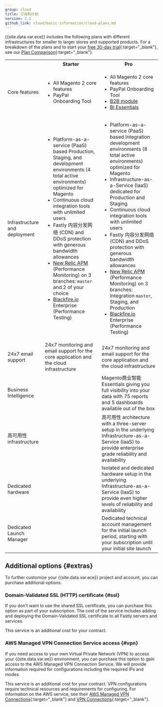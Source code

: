 ```yaml
---
group: cloud
title: 订阅和计划
version: 2.1
github_link: cloud/basic-information/cloud-plans.md
---
```


{{site.data.var.ece}} includes the following plans with different infrastructures for smaller to larger stores and supported products. For a breakdown of the plans and to start your [free 30-day trial](https://magento.com/trial){:target="\_blank"}, see our [Plan Comparison](https://magento.com/trial/plans-comparison){:target="\_blank"}.

<table>
  <tbody>
    <tr>
      <td class="blank"></td>
      <th>Starter</th>
      <th>Pro</th>
    </tr>
    <tr>
      <td>Core features</td>
      <td>
        <ul>
          <li>All Magento 2 core features</li>
          <li>PayPal Onboarding Tool</li>
        </ul>
      </td>
      <td>
        <ul>
          <li>All Magento 2 core features</li>
          <li>PayPal Onboarding Tool</li>
          <li>
            <a href="https://magento.com/business-needs/b2b-commerce">B2B module</a>
          </li>
          <li>
            <a href="https://magento.com/products/business-intelligence/essentials">BI Essentials</a>
          </li>
        </ul>
      </td>
    </tr>
    <tr>
      <td>Infrastructure and deployment</td>
      <td>
        <ul>
          <li>Platform-as-a-service (PaaS) based Production, Staging, and development environments (4 total active environments) optimized for Magento</li>
          <li>Continuous cloud integration tools with unlimited users</li>
          <li>Fastly 内容分发网络 (CDN) and DDoS protection with generous bandwidth allowances</li>
          <li>
            <a href="{{ page.baseurl }}/cloud/project/new-relic.html">New Relic APM</a> (Performance Monitoring) on 3 branches: <code>master</code> and 2 of your choice
          </li>
          <li>
            <a href="{{ page.baseurl }}/cloud/project/project-integrate-blackfire.html">Blackfire.io</a> Enterprise (Performance Testing)
          </li>
        </ul>
      </td>
      <td>
        <ul>
          <li>Platform-as-a-service (PaaS) based Integration development environments (8 total active environments) optimized for Magento</li>
          <li>Infrastructure-as-a-Service (IaaS) dedicated for Production and Staging</li>
          <li>Continuous cloud integration tools with unlimited users</li>
          <li>Fastly 内容分发网络 (CDN) and DDoS protection with generous bandwidth allowances</li>
          <li>
            <a href="{{ page.baseurl }}/cloud/project/new-relic.html">New Relic APM</a> (Performance Monitoring) on 3 branches: Integration <code>master</code>, Staging, and Production
          </li>
          <li>
            <a href="{{ page.baseurl }}/cloud/project/project-integrate-blackfire.html">Blackfire.io</a> Enterprise (Performance Testing)
          </li>
        </ul>
      </td>
    </tr>
    <tr>
      <td>24x7 email support</td>
      <td>24x7 monitoring and email support for the core application and the cloud infrastructure</td>
      <td>24x7 monitoring and email support for the core application and the cloud infrastructure</td>
    </tr>
    <tr>
      <td>Business Intelligence</td>
      <td class="blank"></td>
      <td>Magento商业智能 Essentials giving you full visibility into your data with 75 reports and 5 dashboards available out of the box</td>
    </tr>
    <tr>
      <td>高可用性 infrastructure</td>
      <td class="blank"></td>
      <td>高可用性 architecture with a three-server setup in the underlying Infrastructure-as-a-Service (IaaS) to provide enterprise grade reliability and availability</td>
    </tr>
    <tr>
      <td>Dedicated hardware</td>
      <td class="blank"></td>
      <td>Isolated and dedicated hardware setup in the underlying Infrastructure-as-a-Service (IaaS) to provide even higher levels of reliability and availability</td>
    </tr>
    <tr>
      <td>Dedicated Launch Manager</td>
      <td class="blank"></td>
      <td>Dedicated technical account management for the initial launch period, starting with your subscription until your initial site launch</td>
    </tr>
  </tbody>
</table>

## Additional options {#extras}
To further customize your {{site.data.var.ece}} project and account, you can purchase additional options.

### Domain-Validated SSL (HTTP) certificate {#ssl}
If you don't want to use the shared SSL certificate, you can purchase this option as part of your subscription. The cost of the service includes adding and deploying the Domain-Validated SSL certificate to all Fastly servers and services.

This service is an additional cost for your contract.

### AWS Managed VPN Connection Service access {#vpn}
If you need access to your own Virtual Private Network (VPN) to access your {{site.data.var.ee}} environment, you can purchase this option to gain access to the AWS Managed VPN Connection Service. We will provide information required for configurations including the required IPs and modes.

This service is an additional cost for your contract. VPN configurations require technical resources and requirements for configuring. For information on the AWS service, see their [AWS Managed VPN Connections](http://docs.aws.amazon.com/AmazonVPC/latest/UserGuide/VPC_VPN.html){:target="\_blank"} and  [VPN Connections](http://docs.aws.amazon.com/AmazonVPC/latest/UserGuide/vpn-connections.html){:target="\_blank"}.
